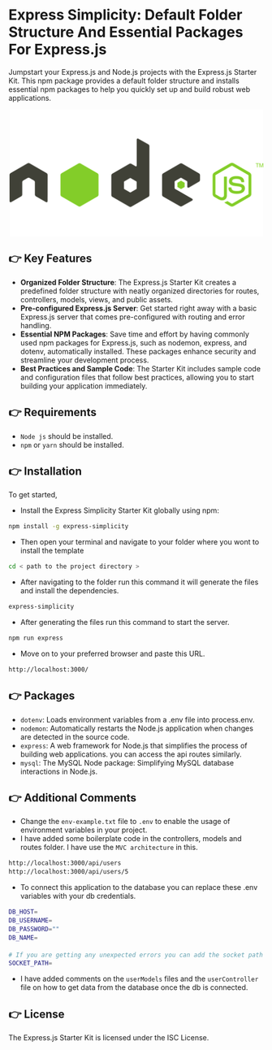# Express Simplicity: Default Folder Structure And Essential Packages For Express.js

Jumpstart your Express.js and Node.js projects with the Express.js Starter Kit. This npm package provides a default folder structure and installs essential npm packages to help you quickly set up and build robust web applications.

<div align="center">
    <img src="./media/image.png" width="500px" align="center">
</div>

## :point_right: Key Features
- **Organized Folder Structure**: The Express.js Starter Kit creates a predefined folder structure with neatly organized directories for routes, controllers, models, views, and public assets.
- **Pre-configured Express.js Server**: Get started right away with a basic Express.js server that comes pre-configured with routing and error handling.
- **Essential NPM Packages**: Save time and effort by having commonly used npm packages for Express.js, such as nodemon, express, and dotenv, automatically installed. These packages enhance security and streamline your development process.
- **Best Practices and Sample Code**: The Starter Kit includes sample code and configuration files that follow best practices, allowing you to start building your application immediately.

## :point_right: Requirements
* `Node js` should be installed.
* `npm` or `yarn` should be installed.
## :point_right: Installation

To get started, 

* Install the Express Simplicity Starter Kit globally using npm:

```bash
npm install -g express-simplicity
```

* Then open your terminal and navigate to your folder where you wont to install the template

```bash
cd < path to the project directory >
```

* After navigating to the folder run this command it will generate the files and install the dependencies. 

```bash
express-simplicity
```

* After generating the files run this command to start the server.

```bash
npm run express
```

* Move on to your preferred browser and paste this URL.

```bash
http://localhost:3000/
```

## :point_right: Packages
* `dotenv`: Loads environment variables from a .env file into process.env.
* `nodemon`: Automatically restarts the Node.js application when changes are detected in the source code.
* `express`: A web framework for Node.js that simplifies the process of building web applications. you can access the api routes similarly.
* `mysql`: The MySQL Node package: Simplifying MySQL database interactions in Node.js.

## :point_right: Additional Comments
* Change the `env-example.txt` file to `.env` to enable the usage of environment variables in your project.
* I have added some boilerplate code in the controllers, models and routes folder. I have use the `MVC architecture` in this.

```bash
http://localhost:3000/api/users
http://localhost:3000/api/users/5
```
* To connect this application to the database you can replace these .env variables with your db credentials.

```bash
DB_HOST=
DB_USERNAME=
DB_PASSWORD=""
DB_NAME=

# If you are getting any unexpected errors you can add the socket path to
SOCKET_PATH=
```
* I have added comments on the `userModels` files and the `userController` file on how to get data from the database once the db is connected.

## :point_right: License
The Express.js Starter Kit is licensed under the ISC License.